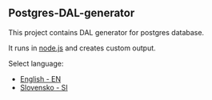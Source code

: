 ## Postgres-DAL-generator

This project contains DAL generator for postgres database.

It runs in [node.js](https://nodejs.org/) and creates custom output.

Select language:

- [English - EN](en)
- [Slovensko - SI](si)

